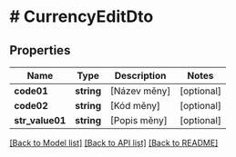 # # CurrencyEditDto

## Properties

Name | Type | Description | Notes
------------ | ------------- | ------------- | -------------
**code01** | **string** | [Název měny] | [optional]
**code02** | **string** | [Kód měny] | [optional]
**str_value01** | **string** | [Popis měny] | [optional]

[[Back to Model list]](../../README.md#models) [[Back to API list]](../../README.md#endpoints) [[Back to README]](../../README.md)
